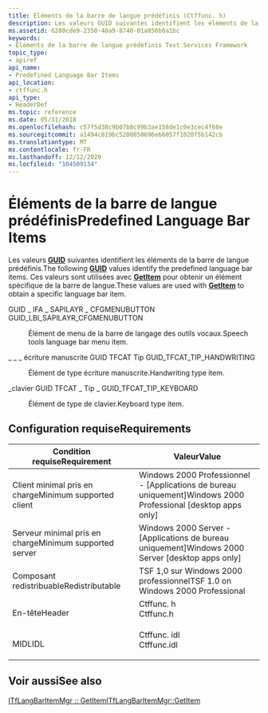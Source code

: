 ```yaml
---
title: Éléments de la barre de langue prédéfinis (Ctffunc. h)
description: Les valeurs GUID suivantes identifient les éléments de la barre de langue prédéfinis. Ces valeurs sont utilisées avec GetItem pour obtenir un élément spécifique de la barre de langue.
ms.assetid: 6280cde9-2350-48a9-8740-01a856b0a1bc
keywords:
- Éléments de la barre de langue prédéfinis Text Services Framework
topic_type:
- apiref
api_name:
- Predefined Language Bar Items
api_location:
- ctffunc.h
api_type:
- HeaderDef
ms.topic: reference
ms.date: 05/31/2018
ms.openlocfilehash: c57f5d38c9b07b8c99b3ae158de1c0e3cec4f68e
ms.sourcegitcommit: a1494c819bc5200050696e66057f1020f5b142cb
ms.translationtype: MT
ms.contentlocale: fr-FR
ms.lasthandoff: 12/12/2020
ms.locfileid: "104509134"
---
```

# <a name="predefined-language-bar-items"></a><span data-ttu-id="a948a-105">Éléments de la barre de langue prédéfinis</span><span class="sxs-lookup"><span data-stu-id="a948a-105">Predefined Language Bar Items</span></span>

<span data-ttu-id="a948a-106">Les valeurs [**GUID**](/windows/desktop/TSF/predefined-lang-bar-items) suivantes identifient les éléments de la barre de langue prédéfinis.</span><span class="sxs-lookup"><span data-stu-id="a948a-106">The following [**GUID**](/windows/desktop/TSF/predefined-lang-bar-items) values identify the predefined language bar items.</span></span> <span data-ttu-id="a948a-107">Ces valeurs sont utilisées avec [**GetItem**](/windows/desktop/api/Ctfutb/nf-ctfutb-itflangbaritemmgr-getitem) pour obtenir un élément spécifique de la barre de langue.</span><span class="sxs-lookup"><span data-stu-id="a948a-107">These values are used with [**GetItem**](/windows/desktop/api/Ctfutb/nf-ctfutb-itflangbaritemmgr-getitem) to obtain a specific language bar item.</span></span>

<dl> <dt>

<span data-ttu-id="a948a-108"><span id="_______________GUID_LBI_SAPILAYR_CFGMENUBUTTON_____________"></span><span id="_______________guid_lbi_sapilayr_cfgmenubutton_____________"></span> GUID \_ IFA \_ SAPILAYR \_ CFGMENUBUTTON</span><span class="sxs-lookup"><span data-stu-id="a948a-108"><span id="_______________GUID_LBI_SAPILAYR_CFGMENUBUTTON_____________"></span><span id="_______________guid_lbi_sapilayr_cfgmenubutton_____________"></span> GUID\_LBI\_SAPILAYR\_CFGMENUBUTTON</span></span> 
</dt> <dd>

<span data-ttu-id="a948a-109">Élément de menu de la barre de langage des outils vocaux.</span><span class="sxs-lookup"><span data-stu-id="a948a-109">Speech tools language bar menu item.</span></span>

</dd> <dt>

<span data-ttu-id="a948a-110"><span id="_______________GUID_TFCAT_TIP_HANDWRITING_____________"></span><span id="_______________guid_tfcat_tip_handwriting_____________"></span>\_ \_ \_ écriture manuscrite GUID TFCAT Tip</span><span class="sxs-lookup"><span data-stu-id="a948a-110"><span id="_______________GUID_TFCAT_TIP_HANDWRITING_____________"></span><span id="_______________guid_tfcat_tip_handwriting_____________"></span> GUID\_TFCAT\_TIP\_HANDWRITING</span></span> 
</dt> <dd>

<span data-ttu-id="a948a-111">Élément de type écriture manuscrite.</span><span class="sxs-lookup"><span data-stu-id="a948a-111">Handwriting type item.</span></span>

</dd> <dt>

<span data-ttu-id="a948a-112"><span id="_______________GUID_TFCAT_TIP_KEYBOARD_____________"></span><span id="_______________guid_tfcat_tip_keyboard_____________"></span>\_clavier GUID TFCAT \_ Tip \_</span><span class="sxs-lookup"><span data-stu-id="a948a-112"><span id="_______________GUID_TFCAT_TIP_KEYBOARD_____________"></span><span id="_______________guid_tfcat_tip_keyboard_____________"></span> GUID\_TFCAT\_TIP\_KEYBOARD</span></span> 
</dt> <dd>

<span data-ttu-id="a948a-113">Élément de type de clavier.</span><span class="sxs-lookup"><span data-stu-id="a948a-113">Keyboard type item.</span></span>

</dd> </dl>

## <a name="requirements"></a><span data-ttu-id="a948a-114">Configuration requise</span><span class="sxs-lookup"><span data-stu-id="a948a-114">Requirements</span></span>



| <span data-ttu-id="a948a-115">Condition requise</span><span class="sxs-lookup"><span data-stu-id="a948a-115">Requirement</span></span> | <span data-ttu-id="a948a-116">Valeur</span><span class="sxs-lookup"><span data-stu-id="a948a-116">Value</span></span> |
|-------------------------------------|----------------------------------------------------------------------------------------|
| <span data-ttu-id="a948a-117">Client minimal pris en charge</span><span class="sxs-lookup"><span data-stu-id="a948a-117">Minimum supported client</span></span><br/> | <span data-ttu-id="a948a-118">Windows 2000 Professionnel - \[Applications de bureau uniquement\]</span><span class="sxs-lookup"><span data-stu-id="a948a-118">Windows 2000 Professional \[desktop apps only\]</span></span><br/>                             |
| <span data-ttu-id="a948a-119">Serveur minimal pris en charge</span><span class="sxs-lookup"><span data-stu-id="a948a-119">Minimum supported server</span></span><br/> | <span data-ttu-id="a948a-120">Windows 2000 Server - \[Applications de bureau uniquement\]</span><span class="sxs-lookup"><span data-stu-id="a948a-120">Windows 2000 Server \[desktop apps only\]</span></span><br/>                                   |
| <span data-ttu-id="a948a-121">Composant redistribuable</span><span class="sxs-lookup"><span data-stu-id="a948a-121">Redistributable</span></span><br/>          | <span data-ttu-id="a948a-122">TSF 1,0 sur Windows 2000 professionnel</span><span class="sxs-lookup"><span data-stu-id="a948a-122">TSF 1.0 on Windows 2000 Professional</span></span><br/>                                        |
| <span data-ttu-id="a948a-123">En-tête</span><span class="sxs-lookup"><span data-stu-id="a948a-123">Header</span></span><br/>                   | <dl> <span data-ttu-id="a948a-124"><dt>Ctffunc. h</dt></span><span class="sxs-lookup"><span data-stu-id="a948a-124"><dt>Ctffunc.h</dt></span></span> </dl>   |
| <span data-ttu-id="a948a-125">MIDL</span><span class="sxs-lookup"><span data-stu-id="a948a-125">IDL</span></span><br/>                      | <dl> <span data-ttu-id="a948a-126"><dt>Ctffunc. idl</dt></span><span class="sxs-lookup"><span data-stu-id="a948a-126"><dt>Ctffunc.idl</dt></span></span> </dl> |



## <a name="see-also"></a><span data-ttu-id="a948a-127">Voir aussi</span><span class="sxs-lookup"><span data-stu-id="a948a-127">See also</span></span>

<dl> <dt>

[<span data-ttu-id="a948a-128">ITfLangBarItemMgr :: GetItem</span><span class="sxs-lookup"><span data-stu-id="a948a-128">ITfLangBarItemMgr::GetItem</span></span>](/windows/desktop/api/ctfutb/nf-ctfutb-itflangbaritemmgr-getitem)
</dt> </dl>

 

